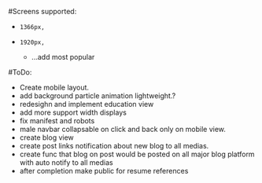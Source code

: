 #Screens supported:
*     1366px,
*     1920px,
    *    ...add most popular

#ToDo:   
*    Create mobile layout.
*    add background particle animation lightweight.?
*    redesighn and implement education view
*    add more support width displays
*    fix manifest and robots
*    male navbar collapsable on click and back only on mobile view.
*    create blog view
*    create post links notification about new blog to all medias.
*    create func that blog on post would be posted on all major blog platform with auto notify to all medias
*    after completion make public for resume references

    
    
